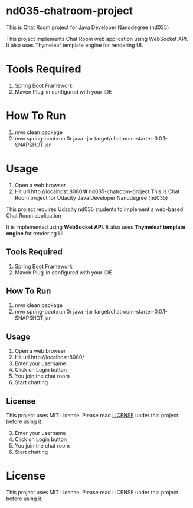 # nd035-chatroom-project
This is Chat Room project for Java Developer Nanodegree (nd035)

This project implements Chat Room web application using WebSocket API. It also uses
Thymeleaf template engine for rendering UI.

# Tools Required
1. Spring Boot Framework
2. Maven Plug-in configured with your IDE

# How To Run
1. mvn clean package
2. mvn spring-boot:run 0r java -jar target/chatroom-starter-0.0.1-SNAPSHOT.jar

# Usage
1. Open a web browser
2. Hit url http://localhost:8080/# nd035-chatroom-project
This is Chat Room project for Udacity Java Developer Nanodegree (nd035)

This project requires Udacity nd035 students to implement a web-based Chat Room application

It is implemented using **WebSocket API**. It also uses **Thymeleaf template engine** for rendering UI. 

## Tools Required
1. Spring Boot Framework
2. Maven Plug-in configured with your IDE

## How To Run
1. mvn clean package
2. mvn spring-boot:run 0r java -jar target/chatroom-starter-0.0.1-SNAPSHOT.jar

## Usage
1. Open a web browser
2. Hit url http://localhost:8080/
3. Enter your username
4. Click on Login button 
5. You join the chat room
6. Start chatting

## License
This project uses MIT License. Please read [LICENSE](https://github.com/kalyani7t/nd035-chatroom-project/blob/add-license-1/LICENSE) under this project before using it.


3. Enter your username
4. Click on Login button 
5. You join the chat room
6. Start chatting

# License
This project uses MIT License. Please read LICENSE under this project before using it.

